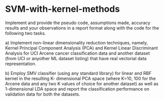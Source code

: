 # SVM-with-kernel-methods
Implement and provide the pseudo code, assumptions made, accuracy results and your observations in
a report format along with the code for the following two tasks.

a) Implement non-linear dimensionality reduction techniques, namely, Kernel Principal Component
Analysis (PCA) and Kernel Linear Discriminant Analysis for UCI Arcene cancer classification data
and another dataset (from UCI or anyother ML dataset listing) that have real vectorial data
representation.

b) Employ SMV classifier (using any standard library) for linear and RBF kernel in the resulting K-
dimensional PCA space (where K=10, 100 for the Arcene data and any two K values of choice for
another dataset) as well as 1-dimensional LDA space and report the classification performance
on validation data for both the datasets.
